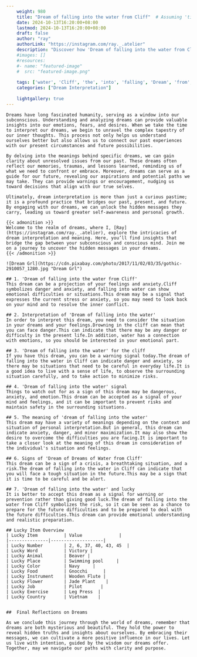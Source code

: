 ```yaml
---
    weight: 980
    title: "Dream of falling into the water from Cliff"  # Assuming 'title' column exists
    date: 2024-10-13T16:20:00+08:00
    lastmod: 2024-10-13T16:20:00+08:00
    draft: false
    author: "ray"
    authorLink: "https://instagram.com/ray._.atelier"
    description: "Discover how 'Dream of falling into the water from Cliff' can interpret your future and uncover its significant meanings in your life."
    #images: []
    #resources:
    #- name: "featured-image"
    #  src: "featured-image.png"
    
    tags: ['water', 'Cliff', 'the', 'into', 'falling', 'Dream', 'from', 'of']
    categories: ["Dream Interpretation"]
    
    lightgallery: true
---
```

    
    Dreams have long fascinated humanity, serving as a window into our subconscious. Understanding and analyzing dreams can provide valuable insights into our emotions, fears, and desires. When we take the time to interpret our dreams, we begin to unravel the complex tapestry of our inner thoughts. This process not only helps us understand ourselves better but also allows us to connect our past experiences with our present circumstances and future possibilities.
    
    By delving into the meanings behind specific dreams, we can gain clarity about unresolved issues from our past. These dreams often reflect our memories, traumas, and lessons learned, reminding us of what we need to confront or embrace. Moreover, dreams can serve as a guide for our future, revealing our aspirations and potential paths we may take. They can provide warnings or encouragement, nudging us toward decisions that align with our true selves.
    
    Ultimately, dream interpretation is more than just a curious pastime; it is a profound practice that bridges our past, present, and future. By engaging with our dreams, we can unlock the hidden messages they carry, leading us toward greater self-awareness and personal growth.
    
    {{< admonition >}}
    Welcome to the realm of dreams, where I, [Ray](https://instagram.com/ray._.atelier), explore the intricacies of dream interpretation and meaning. Here, you’ll find insights that bridge the gap between your subconscious and conscious mind. Join me on a journey to uncover the hidden messages in your dreams.
    {{< /admonition >}}
    
    ![Dream Grl](https://cdn.pixabay.com/photo/2017/11/02/03/35/gothic-2910057_1280.jpg "Dream Grl")
    
    ## 1. 'Dream of falling into the water from Cliff'
    This dream can be a projection of your feelings and anxiety.Cliff symbolizes danger and anxiety, and falling into water can show emotional difficulties or situations.This dream may be a signal that expresses the current stress or anxiety, so you may need to look back on your mind and to resolve the inner conflict.
    
    ## 2. Interpretation of 'Dream of falling into the water'
    In order to interpret this dream, you need to consider the situation in your dreams and your feelings.Drowning in the cliff can mean that you can face danger.This can indicate that there may be any danger or difficulty in the present life.In addition, water has a connection with emotions, so you should be interested in your emotional part.
    
    ## 3. 'Dream of falling into the water' for the cliff
    If you have this dream, you can be a warning signal today.The dream of falling into the water in Cliff can indicate danger and anxiety, so there may be situations that need to be careful in everyday life.It is a good idea to live with a sense of life, to observe the surrounding situation carefully, and to take action to minimize risks.
    
    ## 4. 'Dream of falling into the water' signal
    Things to watch out for as a sign of this dream may be dangerous, anxiety, and emotion.This dream can be accepted as a signal of your mind and feelings, and it can be important to prevent risks and maintain safety in the surrounding situations.
    
    ## 5. The meaning of 'dream of falling into the water'
    This dream may have a variety of meanings depending on the context and situation of personal interpretation.But in general, this dream can indicate anxiety, danger, and minor maximization.It may also show the desire to overcome the difficulties you are facing.It is important to take a closer look at the meaning of this dream in consideration of the individual's situation and feelings.
    
    ## 6. Signs of 'Dream of Dreams of Water from Cliff'
    This dream can be a sign of a crisis, a breathtaking situation, and a risk.The dream of falling into the water in Cliff can indicate that you will face a tough situation in the future.This may be a sign that it is time to be careful and be alert.
    
    ## 7. 'Dream of falling into the water' and lucky
    It is better to accept this dream as a signal for warning or prevention rather than giving good luck.The dream of falling into the water from Cliff symbolizes the risk, so it can be seen as a chance to prepare for the future difficulties and to be prepared to deal with the future difficulties.This dream can provide emotional understanding and realistic preparation.
    
    ## Lucky Item Overview
    | Lucky Item          | Value              |
    |---------------|--------------------|
    | Lucky Number        | 2, 6, 37, 40, 43, 45  |
    | Lucky Word          | Victory |
    | Lucky Animal        | Beaver |
    | Lucky Place         | Swimming pool     |
    | Lucky Color         | Navy     |
    | Lucky Food          | Gnocchi      |
    | Lucky Instrument    | Wooden Flute |
    | Lucky Flower        | Jade Plant    |
    | Lucky Job           | Pilot       |
    | Lucky Exercise      | Leg Press  |
    | Lucky Country       | Vietnam    |
    
    
    ##  Final Reflections on Dreams
    
    As we conclude this journey through the world of dreams, remember that dreams are both mysterious and beautiful. They hold the power to reveal hidden truths and insights about ourselves. By embracing their messages, we can cultivate a more positive influence in our lives. Let us live with intention, guided by the wisdom our dreams offer. Together, may we navigate our paths with clarity and purpose.
    